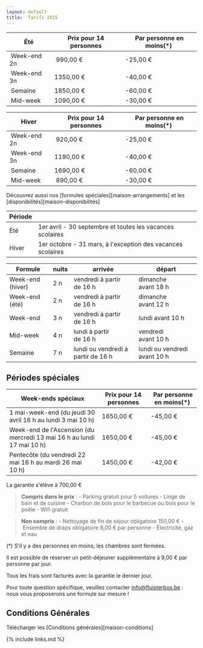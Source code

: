 ```yaml
---
layout: default
title:  Tarifs 2015
---
```


|  Été        | Prix pour 14 personnes | Par personne en moins(*)
|-------------|------------------------|----------------------------
| Week-end 2n | &nbsp;990,00&nbsp;€         | -25,00&nbsp;€
| Week-end 3n | 1350,00&nbsp;€         | -40,00&nbsp;€
| Semaine     | 1850,00&nbsp;€         | -60,00&nbsp;€
| Mid-week    | 1090,00&nbsp;€         | -30,00&nbsp;€

|  Hiver      | Prix pour 14 personnes | Par personne en moins(*)
|-------------|------------------------|----------------------------
| Week-end 2n | &nbsp;920,00&nbsp;€         | -25,00&nbsp;€
| Week-end 3n | 1190,00&nbsp;€         | -40,00&nbsp;€
| Semaine     | 1690,00&nbsp;€         | -60,00&nbsp;€
| Mid-week    | &nbsp;890,00&nbsp;€         | -30,00&nbsp;€

Découvrez aussi nos [formules spéciales][maison-arrangements] et les [disponibilités][maison-disponibilités]

|Période ||
|------- |-------------
|Été     |  1er avril - 30 septembre  et toutes les vacances scolaires            
|Hiver   |  1er octobre - 31 mars, à l'exception des vacances scolaires 

|Formule  | nuits   | arrivée                                      | départ
|---------|---------|----------------------------------------------|-----------------------------------
|Week-end (hiver) | 2 n     | vendredi à partir de&nbsp;16&nbsp;h          | dimanche avant&nbsp;18&nbsp;h
|Week-end (été) | 2 n     | vendredi à partir de&nbsp;16&nbsp;h          | dimanche avant&nbsp;12&nbsp;h
|Week-end | 3 n     | vendredi à partir de&nbsp;16&nbsp;h          | lundi avant&nbsp;10&nbsp;h
|Mid-week | 4 n     | lundi à partir de&nbsp;16&nbsp;h             | vendredi avant&nbsp;10&nbsp;h
|Semaine  | 7 n     | lundi ou vendredi à partir de&nbsp;16&nbsp;h | lundi ou vendredi avant&nbsp;10&nbsp;h


## Périodes spéciales

|  Week-ends spéciaux       | Prix pour 14 personnes                  | Par personne en moins(*)
|---------------------------|-----------------------------------------|-----------------------------------
| 1 mai-week-end (du jeudi 30 avril 16&nbsp;h au lundi 3 mai 10&nbsp;h)               | 1650,00&nbsp;€ | -45,00&nbsp;€
| Week-end de l'Ascension (du mercredi 13 mai 16&nbsp;h au lundi 17 mai 10&nbsp;h)    | 1650,00&nbsp;€ | -45,00&nbsp;€ 
| Pentecôte (du vendredi 22 mai 16 h au mardi 26 mai 10&nbsp;h)                       | 1450,00&nbsp;€ | -42,00&nbsp;€    
 
La garantie s'élève à 700,00&nbsp;€

> **Compris dans le prix** : - Parking gratuit pour 5 voitures - Linge de bain et de cuisine - Charbon de bois pour le barbecue ou bois pour le poêle - Wifi gratuit

> **Non compris** : - Nettoyage de fin de séjour obligatoire 150,00&nbsp;€ - Ensemble de draps obligatoire 8,00&nbsp;€ par personne - Électricité, gaz et eau

(*) S'il y a des personnes en moins, les chambres sont fermées.

Il est possible de réserver un petit-déjeuner supplémentaire à 9,00&nbsp;€ par personne par jour.

Tous les frais sont facturés avec la garantie le dernier jour.

Pour toute question spécifique, veuillez contacter info@fluisterbos.be :  nous vous proposerons une formule sur mesure !

## Conditions Générales

Télécharger les [Conditions générales][maison-conditions]

{% include links.md %}

